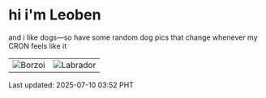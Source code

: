 # hi i'm Leoben

and i like dogs—so have some random dog pics that change whenever my CRON feels like it

|  |  |
|--------|----------|
| ![Borzoi](https://random-dog-vercel.vercel.app/api/random-borzoi?v=1752090757) | ![Labrador](https://random-dog-vercel.vercel.app/api/random-labrador?v=1752090757) |

Last updated: 2025-07-10 03:52 PHT
